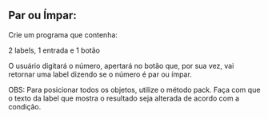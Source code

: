 <h2>Par ou Ímpar:</h2>

Crie um programa que contenha:

2 labels, 1 entrada e 1 botão 

<p>O usuário digitará o número, apertará no botão que, por sua vez, vai retornar uma label dizendo se o número é par ou ímpar.</p>

<p>OBS: Para posicionar todos os objetos, utilize o método pack. Faça com que o texto da label que mostra o resultado seja alterada de acordo com a condição.</p>
